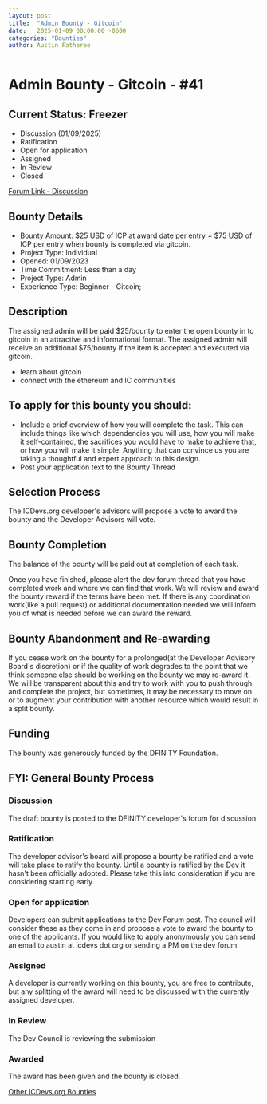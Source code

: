```yaml
---
layout: post
title:  "Admin Bounty - Gitcoin"
date:   2025-01-09 00:00:00 -0600
categories: "Bounties"
author: Austin Fatheree
---
```


# Admin Bounty - Gitcoin - #41

## Current Status: Freezer

* Discussion (01/09/2025)
* Ratification 
* Open for application
* Assigned 
* In Review 
* Closed 

[Forum Link - Discussion]()

## Bounty Details

* Bounty Amount: $25 USD of ICP at award date per entry + $75 USD of ICP per entry when bounty is completed via gitcoin.
* Project Type: Individual
* Opened: 01/09/2023
* Time Commitment: Less than a day
* Project Type: Admin
* Experience Type: Beginner - Gitcoin;

## Description

The assigned admin will be paid $25/bounty to enter the open bounty in to gitcoin in an attractive and informational format.  The assigned admin will receive an additional $75/bounty if the item is accepted and executed via gitcoin.

* learn about gitcoin
* connect with the ethereum and IC communities

## To apply for this bounty you should:

* Include a brief overview of how you will complete the task. This can include things like which dependencies you will use, how you will make it self-contained, the sacrifices you would have to make to achieve that, or how you will make it simple. Anything that can convince us you are taking a thoughtful and expert approach to this design.
* Post your application text to the Bounty Thread

## Selection Process

The ICDevs.org developer's advisors will propose a vote to award the bounty and the Developer Advisors will vote.

## Bounty Completion

The balance of the bounty will be paid out at completion of each task.

Once you have finished, please alert the dev forum thread that you have completed work and where we can find that work.  We will review and award the bounty reward if the terms have been met.  If there is any coordination work(like a pull request) or additional documentation needed we will inform you of what is needed before we can award the reward.

## Bounty Abandonment and Re-awarding

If you cease work on the bounty for a prolonged(at the Developer Advisory Board's discretion) or if the quality of work degrades to the point that we think someone else should be working on the bounty we may re-award it.  We will be transparent about this and try to work with you to push through and complete the project, but sometimes, it may be necessary to move on or to augment your contribution with another resource which would result in a split bounty.

## Funding

The bounty was generously funded by the DFINITY Foundation. 


## FYI: General Bounty Process

### Discussion

The draft bounty is posted to the DFINITY developer's forum for discussion

### Ratification

The developer advisor's board will propose a bounty be ratified and a vote will take place to ratify the bounty.  Until a bounty is ratified by the Dev it hasn't been officially adopted. Please take this into consideration if you are considering starting early.

### Open for application

Developers can submit applications to the Dev Forum post.  The council will consider these as they come in and propose a vote to award the bounty to one of the applicants.  If you would like to apply anonymously you can send an email to austin at icdevs dot org or sending a PM on the dev forum.

### Assigned

A developer is currently working on this bounty, you are free to contribute, but any splitting of the award will need to be discussed with the currently assigned developer.

### In Review

The Dev Council is reviewing the submission

### Awarded

The award has been given and the bounty is closed.

[Other ICDevs.org Bounties](https://icdevs.org/bounties.html)

